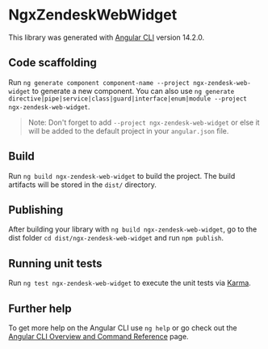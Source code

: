 # NgxZendeskWebWidget

This library was generated with [Angular CLI](https://github.com/angular/angular-cli) version 14.2.0.

## Code scaffolding

Run `ng generate component component-name --project ngx-zendesk-web-widget` to generate a new component. You can also use `ng generate directive|pipe|service|class|guard|interface|enum|module --project ngx-zendesk-web-widget`.

> Note: Don't forget to add `--project ngx-zendesk-web-widget` or else it will be added to the default project in your `angular.json` file.

## Build

Run `ng build ngx-zendesk-web-widget` to build the project. The build artifacts will be stored in the `dist/` directory.

## Publishing

After building your library with `ng build ngx-zendesk-web-widget`, go to the dist folder `cd dist/ngx-zendesk-web-widget` and run `npm publish`.

## Running unit tests

Run `ng test ngx-zendesk-web-widget` to execute the unit tests via [Karma](https://karma-runner.github.io).

## Further help

To get more help on the Angular CLI use `ng help` or go check out the [Angular CLI Overview and Command Reference](https://angular.io/cli) page.
